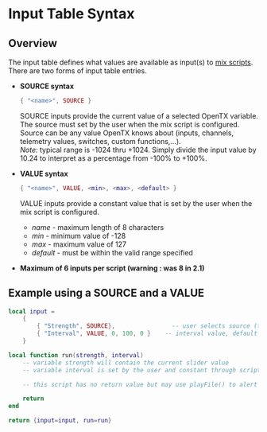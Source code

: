 # Input Table Syntax

## Overview

The input table defines what values are available as input(s) to [mix scripts](https://github.com/EdgeTX/lua-reference-guide/blob/main/part\_i\_-\_script\_type\_overview/mix.md). There are two forms of input table entries.

*   **SOURCE syntax**

    ```lua
    { "<name>", SOURCE }
    ```

    SOURCE inputs provide the current value of a selected OpenTX variable. The source must set by the user when the mix script is configured. Source can be any value OpenTX knows about (inputs, channels, telemetry values, switches, custom functions,...).\
    _Note:_ typical range is -1024 thru +1024. Simply divide the input value by 10.24 to interpret as a percentage from -100% to +100%.
*   **VALUE syntax**

    ```lua
    { "<name>", VALUE, <min>, <max>, <default> }
    ```

    VALUE inputs provide a constant value that is set by the user when the mix script is configured.

    * _name_ - maximum length of 8 characters
    * _min_ - minimum value of -128
    * _max_ - maximum value of 127
    * _default_ - must be within the valid range specified
* **Maximum of 6 inputs per script (warning : was 8 in 2.1)**

## Example using a SOURCE and a VALUE

```lua
local input =
    {
        { "Strength", SOURCE},                -- user selects source (typically slider or knob)
        { "Interval", VALUE, 0, 100, 0 }    -- interval value, default = 0.
    }

local function run(strength, interval)
    -- variable strength will contain the current slider value
    -- variable interval is set by the user and constant through script lifetime

    -- this script has no return value but may use playFile() to alert user

    return
end

return {input=input, run=run}
```
